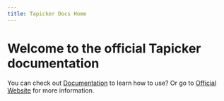 ```yaml
---
title: Tapicker Docs Home
---
```


# Welcome to the official Tapicker documentation

You can check out [Documentation](/docs/introduction) to learn how to use? Or go to [Official Website](https://www.tapicker.com/) for more information.
